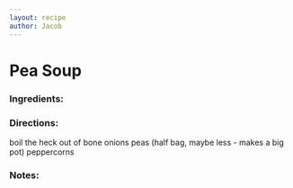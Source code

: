 ```yaml
---
layout: recipe
author: Jacob
---
```


# Pea Soup

### Ingredients:

### Directions:

boil the heck out of bone
onions
peas (half bag, maybe less - makes a big pot)
peppercorns

### Notes: